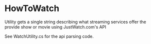 # HowToWatch
Utility gets a single string describing what streaming services offer the provide show or movie using JustWatch.com's API

See WatchUtility.cs for the api parsing code.
